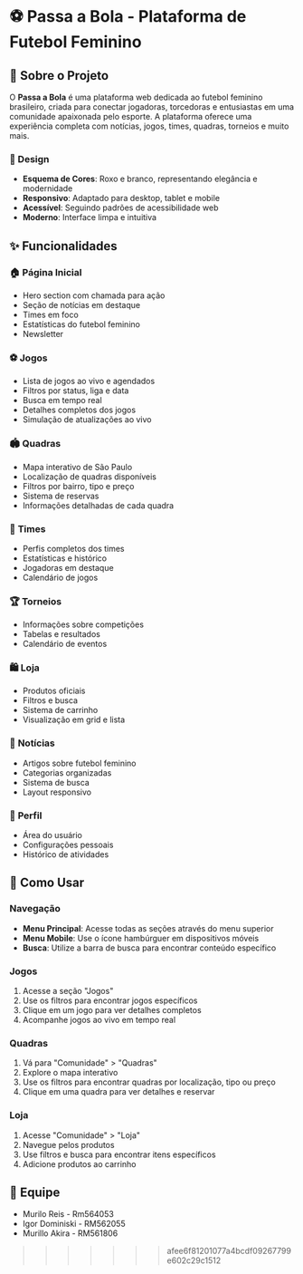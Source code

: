 # ⚽ Passa a Bola - Plataforma de Futebol Feminino

## 🎯 Sobre o Projeto

O **Passa a Bola** é uma plataforma web dedicada ao futebol feminino brasileiro, criada para conectar jogadoras, torcedoras e entusiastas em uma comunidade apaixonada pelo esporte. A plataforma oferece uma experiência completa com notícias, jogos, times, quadras, torneios e muito mais.

### 🎨 Design
- **Esquema de Cores**: Roxo e branco, representando elegância e modernidade
- **Responsivo**: Adaptado para desktop, tablet e mobile
- **Acessível**: Seguindo padrões de acessibilidade web
- **Moderno**: Interface limpa e intuitiva

## ✨ Funcionalidades

### 🏠 **Página Inicial**
- Hero section com chamada para ação
- Seção de notícias em destaque
- Times em foco
- Estatísticas do futebol feminino
- Newsletter

### ⚽ **Jogos**
- Lista de jogos ao vivo e agendados
- Filtros por status, liga e data
- Busca em tempo real
- Detalhes completos dos jogos
- Simulação de atualizações ao vivo

### 🏟️ **Quadras**
- Mapa interativo de São Paulo
- Localização de quadras disponíveis
- Filtros por bairro, tipo e preço
- Sistema de reservas
- Informações detalhadas de cada quadra

### 👥 **Times**
- Perfis completos dos times
- Estatísticas e histórico
- Jogadoras em destaque
- Calendário de jogos

### 🏆 **Torneios**
- Informações sobre competições
- Tabelas e resultados
- Calendário de eventos

### 🛍️ **Loja**
- Produtos oficiais
- Filtros e busca
- Sistema de carrinho
- Visualização em grid e lista

### 📰 **Notícias**
- Artigos sobre futebol feminino
- Categorias organizadas
- Sistema de busca
- Layout responsivo

### 👤 **Perfil**
- Área do usuário
- Configurações pessoais
- Histórico de atividades

## 📖 Como Usar

### **Navegação**
- **Menu Principal**: Acesse todas as seções através do menu superior
- **Menu Mobile**: Use o ícone hambúrguer em dispositivos móveis
- **Busca**: Utilize a barra de busca para encontrar conteúdo específico

### **Jogos**
1. Acesse a seção "Jogos"
2. Use os filtros para encontrar jogos específicos
3. Clique em um jogo para ver detalhes completos
4. Acompanhe jogos ao vivo em tempo real

### **Quadras**
1. Vá para "Comunidade" > "Quadras"
2. Explore o mapa interativo
3. Use os filtros para encontrar quadras por localização, tipo ou preço
4. Clique em uma quadra para ver detalhes e reservar

### **Loja**
1. Acesse "Comunidade" > "Loja"
2. Navegue pelos produtos
3. Use filtros e busca para encontrar itens específicos
4. Adicione produtos ao carrinho


## 👥 Equipe

- Murilo Reis - Rm564053
- Igor Dominiski - RM562055
- Murillo Akira - RM561806
>>>>>>> afee6f81201077a4bcdf09267799e602c29c1512

